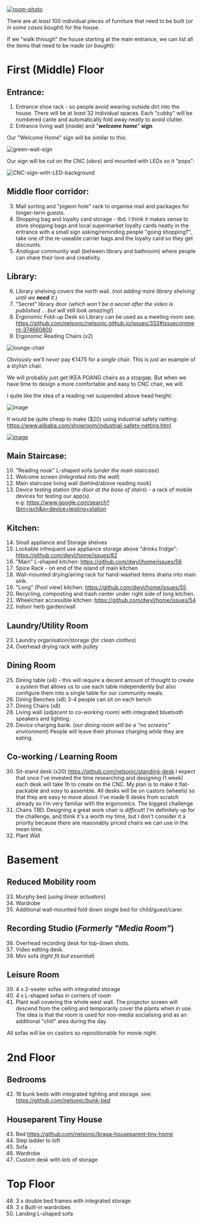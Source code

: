 [![room-photo](https://user-images.githubusercontent.com/194400/64476686-205a6d80-d18a-11e9-8a62-dfc87ffc3371.jpeg)](https://unsplash.com/search/photos/furniture)

There are at _least_ 100 individual pieces of furniture
that need to be built (_or in some cases bought_) for the house.


If we "walk through" the house starting at the main entrance,
we can list all the items that need to be made (_or bought_):

# First (Middle) Floor

## Entrance:
1. Entrance shoe rack - so people avoid wearing outside dirt into the house.
There will be at _least_ 32 individual spaces.
Each "cubby" will be numbered cante
and automatically fold away neatly to avoid clutter.
2. Entrance living wall (inside) and "***welcome home***" **sign**.

Our "Welcome Home" sign will be similar to this:

![green-wall-sign](https://user-images.githubusercontent.com/194400/64479096-f31db780-d1a9-11e9-8986-0008fd87a531.png)

Our sign will be cut on the CNC (_obvs_) and mounted with LEDs so it "pops":

![CNC-sign-with-LED-background](https://user-images.githubusercontent.com/194400/64484188-93092e80-d206-11e9-9338-5cefe396b1dd.png)


## Middle floor corridor:

3. Mail sorting and "pigeon hole" rack
to organise mail and packages for longer-term guests.
4. Shopping bag and loyalty card storage - tbd.
I think it makes sense
to store shopping bags and local supermarket loyalty cards
neatly in the entrance with a small sign asking/reminding people
"going shopping?", take one of the re-useable carrier bags
and the loyalty card so they get discounts.
5. _Analogue_ community wall (between library and bathroom)
where people can share their love and creativity.



## Library:

6. Library shelving covers the north wall.
(_not adding more library shelving until we **need** it._)
7. "Secret" library door (_which won't be a secret after the video is published ... but will still look amazing!_)
8. Ergonomic Fold-up Desk so Library can be used as a meeting room
see: https://github.com/nelsonic/nelsonic.github.io/issues/332#issuecomment-374660800
9. Ergonomic Reading Chairs (x2)

![lounge-chair](https://user-images.githubusercontent.com/194400/64484595-81c32080-d20c-11e9-92c3-8cf461deddd6.png)

Obviously we'll _never_ pay €1475 for a _single_ chair.
This is just an example of a stylish chair.

We will probably just get IKEA POANG chairs as a stopgap.
But when we have time to design a more comfortable and easy to CNC chair,
we will.

I quite like the idea of a reading net suspended above head height:

![image](https://user-images.githubusercontent.com/194400/65343727-9e2c6900-dbcd-11e9-90a3-8ca1f5586dcc.png)

It would be quite cheap to make ($20) using industrial safety netting:
https://www.alibaba.com/showroom/industrial-safety-netting.html

[![image](https://user-images.githubusercontent.com/194400/65343883-13983980-dbce-11e9-816c-53580602f703.png)](https://www.alibaba.com/product-detail/excellent-quality-dustproof-double-braided-polyester_60699600372.html)


## Main Staircase:

10. "Reading nook" L-shaped sofa (_under the main staircase_)
9. Welcome screen (_integrated into the wall_)
10. Main staircase living wall (behind/above reading nook)
11. Device testing station (_the door at the base of stairs_) - a rack of mobile devices for testing our app(s). <br />
e.g: https://www.google.com/search?tbm=isch&q=device+testing+station

## Kitchen:

14. Small appliance and Storage shelves
15. Lockable infrequent use appliance storage above "drinks fridge":
https://github.com/dwyl/home/issues/82
14. "Main" L-shaped kitchen: https://github.com/dwyl/home/issues/56
15. Spice Rack - on end of the island of main kitchen
16. Wall-mounted drying/airing rack for hand-washed items drains into main sink.
17. "Long" (Pool view) kitchen: https://github.com/dwyl/home/issues/55
18. Recycling, composting and trash center under right side of long kitchen.
19. Wheelchair accessible kitchen: https://github.com/dwyl/home/issues/54
20. Indoor herb garden/wall

## Laundry/Utility Room

23. Laundry organisation/storage (_for clean clothes_)
24. Overhead drying rack with pulley

## Dining Room

25. Dining table (x4) - this will require a decent amount of thought
to create a _system_ that allows us to use each table independently
but also configure them into a single table for our community meals.
26. Dining Benches (x8) 3-4 people can sit on each bench
27. Dining Chairs (x8)
28. Living wall (_adjacent to co-working room_) with integrated bluetooth speakers and lighting.
29. Device charging bank. (_our dining room will be a "no screens" environment_) People will leave their phones charging while they are eating.


## Co-working / Learning Room

30. Sit-stand desk (x20) https://github.com/nelsonic/standing-desk
I expect that once I've invested the time researching and designing (1 week)
each desk will take 1h to create on the CNC.
My plan is to make it flat-packable and _easy_ to assemble.
All desks will be on castors (wheels) so that they are easy to move about.
I've made 6 desks from scratch already
so I'm very familiar with the ergonomics.
The biggest challenge
31. Chairs TBD. Designing a great work chair is _difficult_!
I'm definitely up for the challenge, and think it's a worth my time,
but I don't consider it a priority
because there are reasonably priced chairs
we can use in the mean time.
32. Plant Wall


# Basement

## Reduced Mobility room

33. Murphy bed (_using linear actuators_)
2. Wardrobe
3. Additional wall-mounted fold down single bed for child/guest/carer.


## Recording Studio (_Formerly "Media Room"_)

36. Overhead recording desk for top-down shots.
2. Video editing desk.
3. Mini sofa (_tight fit but essential_)

## Leisure Room

39. 4 x 2-seater sofas with integrated storage
2. 4 x L-shaped sofas in corners of room
3. Plant wall covering the whole west wall.
The projector screen will descend from the ceiling
and temporarily cover the plants when in use.
The idea is that the room is used for non-media socialising
and as an additional "chill" area during the day.

All sofas will be on castors so repositionable for movie night.

# 2nd Floor

## Bedrooms

42. 16 bunk beds with integrated lighting and storage.
see: https://github.com/nelsonic/bunk-bed

## Houseparent Tiny House

43. Bed https://github.com/nelsonic/braga-houseparent-tiny-home
2. Step ladder to loft
3. Sofa
4. Wardrobe
5. Custom desk with _lots_ of storage



# Top Floor

48. 3 x double bed frames with integrated storage
2. 3 x Built-in wardrobes
3. Landing L-shaped sofa

